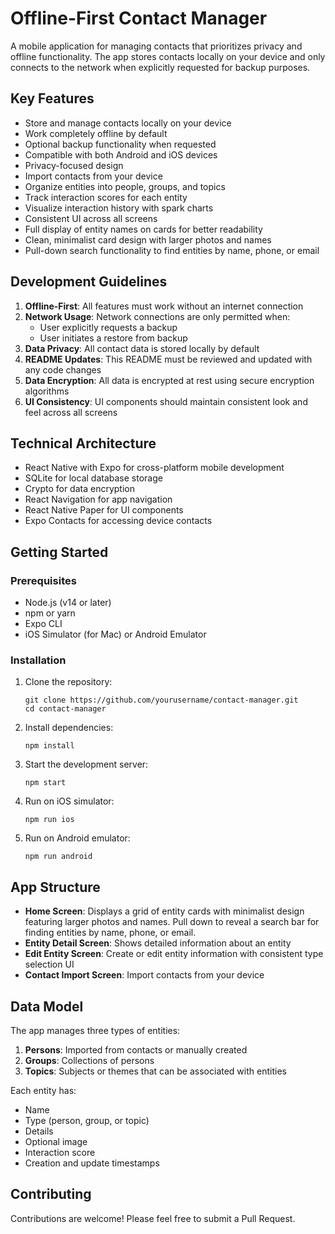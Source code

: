 # Offline-First Contact Manager

A mobile application for managing contacts that prioritizes privacy and offline functionality. The app stores contacts locally on your device and only connects to the network when explicitly requested for backup purposes.

## Key Features

- Store and manage contacts locally on your device
- Work completely offline by default
- Optional backup functionality when requested
- Compatible with both Android and iOS devices
- Privacy-focused design
- Import contacts from your device
- Organize entities into people, groups, and topics
- Track interaction scores for each entity
- Visualize interaction history with spark charts
- Consistent UI across all screens
- Full display of entity names on cards for better readability
- Clean, minimalist card design with larger photos and names
- Pull-down search functionality to find entities by name, phone, or email

## Development Guidelines

1. **Offline-First**: All features must work without an internet connection
2. **Network Usage**: Network connections are only permitted when:
   - User explicitly requests a backup
   - User initiates a restore from backup
3. **Data Privacy**: All contact data is stored locally by default
4. **README Updates**: This README must be reviewed and updated with any code changes
5. **Data Encryption**: All data is encrypted at rest using secure encryption algorithms
6. **UI Consistency**: UI components should maintain consistent look and feel across all screens

## Technical Architecture

- React Native with Expo for cross-platform mobile development
- SQLite for local database storage
- Crypto for data encryption
- React Navigation for app navigation
- React Native Paper for UI components
- Expo Contacts for accessing device contacts

## Getting Started

### Prerequisites

- Node.js (v14 or later)
- npm or yarn
- Expo CLI
- iOS Simulator (for Mac) or Android Emulator

### Installation

1. Clone the repository:
   ```
   git clone https://github.com/yourusername/contact-manager.git
   cd contact-manager
   ```

2. Install dependencies:
   ```
   npm install
   ```

3. Start the development server:
   ```
   npm start
   ```

4. Run on iOS simulator:
   ```
   npm run ios
   ```

5. Run on Android emulator:
   ```
   npm run android
   ```

## App Structure

- **Home Screen**: Displays a grid of entity cards with minimalist design featuring larger photos and names. Pull down to reveal a search bar for finding entities by name, phone, or email.
- **Entity Detail Screen**: Shows detailed information about an entity
- **Edit Entity Screen**: Create or edit entity information with consistent type selection UI
- **Contact Import Screen**: Import contacts from your device

## Data Model

The app manages three types of entities:

1. **Persons**: Imported from contacts or manually created
2. **Groups**: Collections of persons
3. **Topics**: Subjects or themes that can be associated with entities

Each entity has:
- Name
- Type (person, group, or topic)
- Details
- Optional image
- Interaction score
- Creation and update timestamps

## Contributing

Contributions are welcome! Please feel free to submit a Pull Request. 